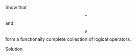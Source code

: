 Show that $$\neg$$ and $$\vee$$ form a functionally complete collection of logical operators.

Solution

